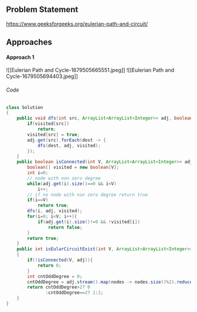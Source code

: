 ## Problem Statement
https://www.geeksforgeeks.org/eulerian-path-and-circuit/

## Approaches
#### Approach 1
![[Eulerian Path and Cycle-1679505665551.jpeg]]
![[Eulerian Path and Cycle-1679505694403.jpeg]]

###### Code
```java
class Solution
{
    public void dfs(int src, ArrayList<ArrayList<Integer>> adj, boolean[] visited){
        if(visited[src])
            return;
        visited[src] = true;
        adj.get(src).forEach(dest -> {
            dfs(dest, adj, visited);
        });
    }
    public boolean isConnected(int V, ArrayList<ArrayList<Integer>> adj){
        boolean[] visited = new boolean[V];
        int i=0;
        // node with non zero degree
        while(adj.get(i).size()==0 && i<V)
            i++;
		// if no node with non zero degree return true
        if(i==V)
            return true;
        dfs(i, adj, visited);
        for(i=0; i<V; i++){
            if(adj.get(i).size()!=0 && !visited[i])
                return false;
        }
        return true;
    }
    public int isEularCircuitExist(int V, ArrayList<ArrayList<Integer>> adj)
    {
        if(!isConnected(V, adj)){
            return 0;
        }
        int cntOddDegree = 0;
        cntOddDegree = adj.stream().map(nodes -> nodes.size()%2).reduce(0, (a,b) -> a+b);
        return cntOddDegree>2? 0
               :cntOddDegree==2? 1:2;
    }
}
```